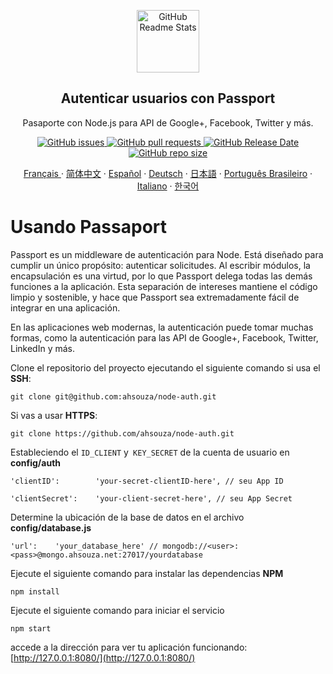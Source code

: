 <p align="center">
 <img width="100px" src="https://res.cloudinary.com/dfrrmx56o/image/upload/v1599431247/ahscode/logomarca/logomarca-800x800.png" align="center" alt="GitHub Readme Stats" />
 <h2 align="center">Autenticar usuarios con Passport</h2>
 <p align="center">  
  Pasaporte con Node.js para API de Google+, Facebook, Twitter y más.</p>
 </p>
  <p align="center">
    <a href="https://github.com/ahsouza/github-readme-stats/actions">
      <img alt="GitHub issues" src="https://img.shields.io/github/issues/ahsouza/node-auth">
    </a>
    <a href="https://codecov.io/gh/ahsouza/github-readme-stats">
      <img alt="GitHub pull requests" src="https://img.shields.io/github/issues-pr/ahsouza/node-auth">
    </a>
    <a href="https://a.paddle.com/v2/click/16413/119403?link=1227">
      <img alt="GitHub Release Date" src="https://img.shields.io/github/release-date/ahsouza/node-auth">
    </a>
    <a href="https://a.paddle.com/v2/click/16413/119403?link=2345">
      <img alt="GitHub repo size" src="https://img.shields.io/github/repo-size/ahsouza/node-auth">
    </a>
  </p>
   
  <p align="center">
    <a href="/docs/readme_fr.md">Français </a>
    ·
    <a href="/docs/readme_cn.md">简体中文</a>
    ·
    <a href="/docs/readme_es.md">Español</a>
    ·
    <a href="/docs/readme_de.md">Deutsch</a>
    ·
    <a href="/docs/readme_ja.md">日本語</a>
    ·
    <a href="/docs/readme_pt-BR.md">Português Brasileiro</a>
    ·
    <a href="/docs/readme_it.md">Italiano</a>
    ·
    <a href="/docs/readme_kr.md">한국어</a>
  </p>
</p>

# Usando Passaport

Passport es un middleware de autenticación para Node. Está diseñado para cumplir un único propósito: autenticar solicitudes. Al escribir módulos, la encapsulación es una virtud, por lo que Passport delega todas las demás funciones a la aplicación. Esta separación de intereses mantiene el código limpio y sostenible, y hace que Passport sea extremadamente fácil de integrar en una aplicación.

En las aplicaciones web modernas, la autenticación puede tomar muchas formas, como la autenticación para las API de Google+, Facebook, Twitter, LinkedIn y más.


Clone el repositorio del proyecto ejecutando el siguiente comando si usa el **SSH**:

`git clone git@github.com:ahsouza/node-auth.git`

Si vas a usar **HTTPS**:

`git clone https://github.com/ahsouza/node-auth.git`


Estableciendo el `ID_CLIENT` y` KEY_SECRET` de la cuenta de usuario en **config/auth**

`'clientID':        'your-secret-clientID-here', // seu App ID`

`'clientSecret':    'your-client-secret-here', // seu App Secret`

Determine la ubicación de la base de datos en el archivo **config/database.js**

`'url':    'your_database_here' // mongodb://<user>:<pass>@mongo.ahsouza.net:27017/yourdatabase`


Ejecute el siguiente comando para instalar las dependencias **NPM**

`npm install`


Ejecute el siguiente comando para iniciar el servicio

`npm start`

accede a la dirección para ver tu aplicación funcionando: [http://127.0.0.1:8080/](http://127.0.0.1:8080/)
